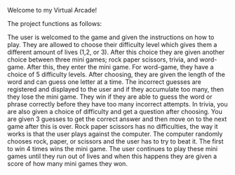 Welcome to my Virtual Arcade!

The project functions as follows: 
  
  The user is welcomed to the game and given the instructions on how to play. They are allowed to choose their difficulty level which gives them a different amount of lives (1,2, or 3). After this choice they are given another choice between three mini games; rock paper scissors, trivia, and word-game. After this, they enter the mini game. For word-game, they have a choice of 5 difficulty levels. After choosing, they are given the length of the word and can guess one letter at a time. The incorrect guesses are registered and displayed to the user and if they accumulate too many, then they lose the mini game. They win if they are able to guess the word or phrase correctly before they have too many incorrect attempts. In trivia, you are also given a choice of difficulty and get a question after choosing. You are given 3 guesses to get the correct answer and then move on to the next game after this is over. Rock paper scissors has no difficulties, the way it works is that the user plays against the computer. The computer randomly chooses rock, paper, or scissors and the user has to try to beat it. The first to win 4 times wins the mini game. The user continues to play these mini games until they run out of lives and when this happens they are given a score of how many mini games they won. 
